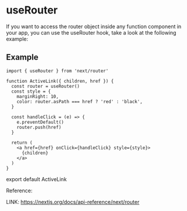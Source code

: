 # useRouter

If you want to access the router object inside any function component in your app, you can use the useRouter hook, take a look at the following example:

## Example

```code
import { useRouter } from 'next/router'

function ActiveLink({ children, href }) {
  const router = useRouter()
  const style = {
    marginRight: 10,
    color: router.asPath === href ? 'red' : 'black',
  }

  const handleClick = (e) => {
    e.preventDefault()
    router.push(href)
  }

  return (
    <a href={href} onClick={handleClick} style={style}>
      {children}
    </a>
  )
}
```

export default ActiveLink

Reference:

 LINK: https://nextjs.org/docs/api-reference/next/router
